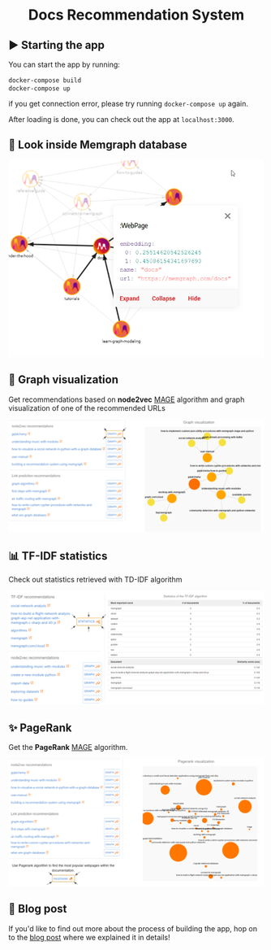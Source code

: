 <h1 align="center">
  Docs Recommendation System
</h1>

## :arrow_forward: Starting the app

You can start the app by running:

```
docker-compose build
docker-compose up
```
if you get connection error, please try running `docker-compose up` again.

After loading is done, you can check out the app at `localhost:3000`.

## :mag_right: Look inside Memgraph database

![](/images/app_5.png)

## :art: Graph visualization

Get recommendations based on **node2vec** [MAGE](https://memgraph.com/docs/mage) algorithm and graph visualization of one of the recommended URLs

![](/images/app_1.png)

## :bar_chart: TF-IDF statistics

Check out statistics retrieved with TD-IDF algorithm

![](/images/app_2.png)

## :sparkles: PageRank

Get the **PageRank** [MAGE](https://memgraph.com/docs/mage) algorithm.

![](/images/app_3.png)

## :page_with_curl: Blog post

If you'd like to find out more about the process of building the app, hop on to the [blog post](https://memgraph.com/blog/lost-in-documentation-let-our-docs-recommendation-system-guide-you-along) where we explained it in details!   